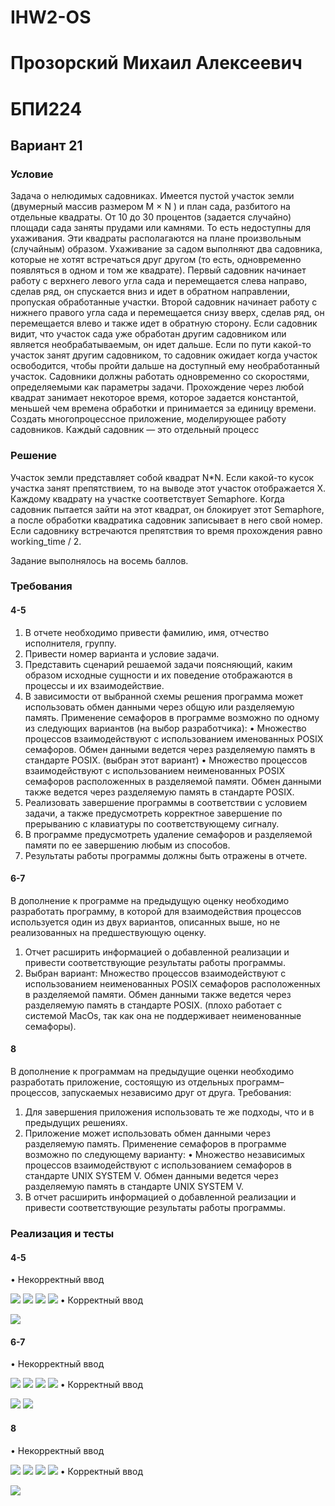 # IHW2-OS
# Прозорский Михаил Алексеевич
# БПИ224
## Вариант 21
### Условие
Задача о нелюдимых садовниках. Имеется пустой участок земли (двумерный массив размером M × N ) и план сада, разбитого на отдельные квадраты. От 10 до 30 процентов (задается случайно) площади сада заняты прудами или камнями. То есть недоступны для ухаживания. Эти квадраты располагаются на плане произвольным (случайным) образом. Ухаживание за садом выполняют два садовника, которые не хотят встречаться друг другом (то есть, одновременно появляться в одном и том же квадрате). Первый садовник начинает работу с верхнего левого угла сада и перемещается слева направо, сделав ряд, он спускается вниз и идет в обратном направлении, пропуская обработанные участки. Второй садовник начинает работу с нижнего правого угла сада и перемещается снизу вверх, сделав ряд, он перемещается влево и также идет в обратную сторону. Если садовник видит, что участок сада уже обработан другим садовником или является необрабатываемым, он идет дальше. Если по пути какой-то участок занят другим садовником, то садовник ожидает когда участок освободится, чтобы пройти дальше на доступный ему необработанный участок. Садовники должны работать одновременно со скоростями, определяемыми как параметры задачи. Прохождение через любой квадрат занимает некоторое время, которое задается константой, меньшей чем времена обработки и принимается за единицу времени.
Создать многопроцессное приложение, моделирующее работу садовников.
Каждый садовник — это отдельный процесс

### Решение
Участок земли представляет собой квадрат N*N. Если какой-то кусок участка занят препятствием, то на выводе этот участок отображается X. Каждому квадрату на участке соответствует Semaphore. Когда садовник пытается зайти на этот квадрат, он блокирует этот Semaphore, а после обработки квадратика садовник записывает в него свой номер.
Если садовнику встречаются препятствия то время прохождения равно working_time / 2.

Задание выполнялось на восемь баллов.

### Требования
#### 4-5
1. В отчете необходимо привести фамилию, имя, отчество исполнителя, группу.
2. Привести номер варианта и условие задачи.
3. Представить сценарий решаемой задачи поясняющий, каким образом исходные сущности и их поведение отображаются в процессы
и их взаимодействие.
4. В зависимости от выбранной схемы решения программа может использовать обмен данными через общую или разделяемую память.
Применение семафоров в программе возможно по одному
из следующих вариантов (на выбор разработчика):
• Множество процессов взаимодействуют с использованием именованных POSIX семафоров. Обмен данными ведется через
разделяемую память в стандарте POSIX. (выбран этот вариант)
• Множество процессов взаимодействуют с использованием неименованных POSIX семафоров расположенных в разделяемой памяти. Обмен данными также ведется через разделяемую память в стандарте POSIX.
5. Реализовать завершение программы в соответствии с условием задачи, а также предусмотреть корректное завершение по прерыванию с клавиатуры по соответствующему сигналу.
6. В программе предусмотреть удаление семафоров и разделяемой
памяти по ее завершению любым из способов.
7. Результаты работы программы должны быть отражены в отчете.
#### 6-7
В дополнение к программе на предыдущую оценку необходимо разработать программу, в которой для взаимодействия
процессов используется один из двух вариантов, описанных
выше, но не реализованных на предшествующую оценку.
1. Отчет расширить информацией о добавленной реализации и привести
соответствующие результаты работы программы.
2. Выбран вариант: Множество процессов взаимодействуют с использованием неименованных POSIX семафоров расположенных в разделяемой памяти. Обмен данными также ведется через разделяемую память в стандарте POSIX. (плохо работает с системой MacOs, так как она не поддерживает неименованные семафоры).
#### 8
В дополнение к программам на предыдущие оценки необходимо разработать приложение, состоящую из отдельных программ–
процессов, запускаемых независимо друг от друга. Требования:
1. Для завершения приложения использовать те же подходы, что и в
предыдущих решениях.
2. Приложение может использовать обмен данными через разделяемую память. Применение семафоров в программе возможно по
следующему варианту:
• Множество независимых процессов взаимодействуют с использованием семафоров в стандарте UNIX SYSTEM V. Обмен данными ведется через разделяемую память в стандарте UNIX
SYSTEM V.
3. В отчет расширить информацией о добавленной реализации и привести соответствующие результаты работы программы.

### Реализация и тесты
#### 4-5
• Некорректный ввод

![](1.png)
![](2.png)
![](3.png)
![](4.png)
• Корректный ввод

![](5.png)
#### 6-7
• Некорректный ввод

![](6.png)
![](7.png)
![](8.png)
![](9.png)
• Корректный ввод

![](10.png)
![](11.png)
#### 8
• Некорректный ввод

![](12.png)
![](13.png)
![](14.png)
![](15.png)
• Корректный ввод

![](16.png)
